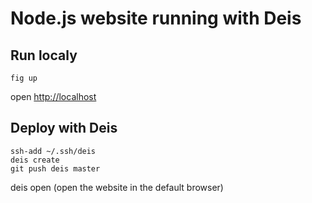 # Node.js website running with Deis

## Run localy

    fig up

open [http://localhost](http://localhost)

## Deploy with Deis

    ssh-add ~/.ssh/deis
    deis create
    git push deis master

deis open (open the website in the default browser)
